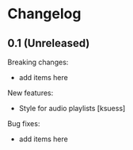 # Changelog

## 0.1 (Unreleased)

Breaking changes:

* add items here

New features:

- Style for audio playlists
    [ksuess]

Bug fixes:

* add items here